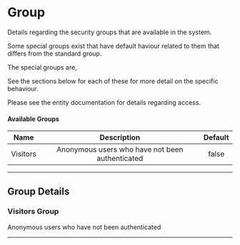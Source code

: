 <!--
@bot-written

WARNING AND NOTICE
Any access, download, storage, and/or use of this source code is subject to the terms and conditions of the
Full Software Licence as accepted by you before being granted access to this source code and other materials,
the terms of which can be accessed on the Codebots website at https://codebots.com/full-software-license. Any
commercial use in contravention of the terms of the Full Software Licence may be pursued by Codebots through
licence termination and further legal action, and be required to indemnify Codebots for any loss or damage,
including interest and costs. You are deemed to have accepted the terms of the Full Software Licence on any
access, download, storage, and/or use of this source code.

BOT WARNING
This file is bot-written.
Any changes out side of "protected regions" will be lost next time the bot makes any changes.
-->

# Group

Details regarding the security groups that are available in the system.

Some special groups exist that have default haviour related to them that differs from the standard group.

The special groups are,


See the sections below for each of these for more detail on the specific behaviour.

Please see the entity documentation for details regarding access.

#### Available Groups

| Name | Description | Default |
|:---: | :----: | :----: |
| Visitors | Anonymous users who have not been authenticated | false |

---

## Group Details



### Visitors Group 
Anonymous users who have not been authenticated


<!-- % protected region % [Customise details about the group here.] off begin -->
<!-- % protected region % [Customise details about the group here.] end -->

---

